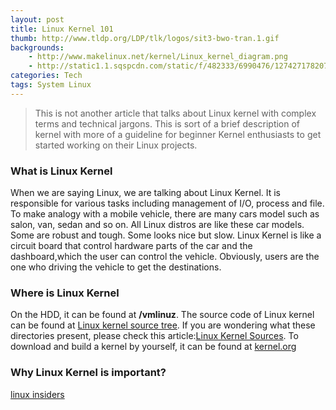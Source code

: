 ```yaml
---
layout: post
title: Linux Kernel 101 
thumb: http://www.tldp.org/LDP/tlk/logos/sit3-bwo-tran.1.gif
backgrounds: 
    - http://www.makelinux.net/kernel/Linux_kernel_diagram.png
    - http://static1.1.sqspcdn.com/static/f/482333/6990476/1274271782077/Interactive+map+of+Linux+kernel.jpg
categories: Tech    
tags: System Linux
--- 
```


> This is not another article that talks about Linux kernel with complex terms and technical jargons. 
> This is sort of a brief description of kernel with more of a guideline for beginner Kernel enthusiasts 
> to get started working on their Linux projects.     

### What is Linux Kernel
When we are saying Linux, we are talking about Linux Kernel. It is responsible for various tasks including management of I/O, process and file. To make analogy with a mobile vehicle, there are many cars model such as salon, van, sedan and so on. All Linux distros are like these car models. Some are robust and tough. Some looks nice but slow. Linux Kernel is like a circuit board that control hardware parts of the car and the dashboard,which the user can control the vehicle. Obviously, users are the one who driving the vehicle to get the destinations.    

### Where is Linux Kernel
On the HDD, it can be found at **/vmlinuz**. The source code of Linux kernel can be found at [Linux kernel source tree](https://github.com/torvalds/linux). If you are wondering what these directories present, please check this article:[Linux Kernel Sources](http://tldp.org/LDP/tlk/sources/sources.html).
To download and build a kernel by yourself, it can be found at [kernel.org](https://www.kernel.org/)

### Why Linux Kernel is important?

[linux insiders](https://0xax.gitbooks.io/linux-insides/content/Booting/linux-bootstrap-1.html)

